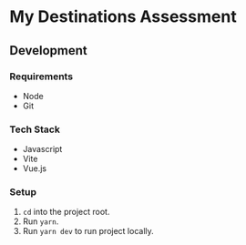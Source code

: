 # My Destinations Assessment

## Development

### Requirements

- Node
- Git

### Tech Stack

- Javascript
- Vite
- Vue.js

### Setup

1. `cd` into the project root.
2. Run `yarn`.
3. Run `yarn dev` to run project locally.
